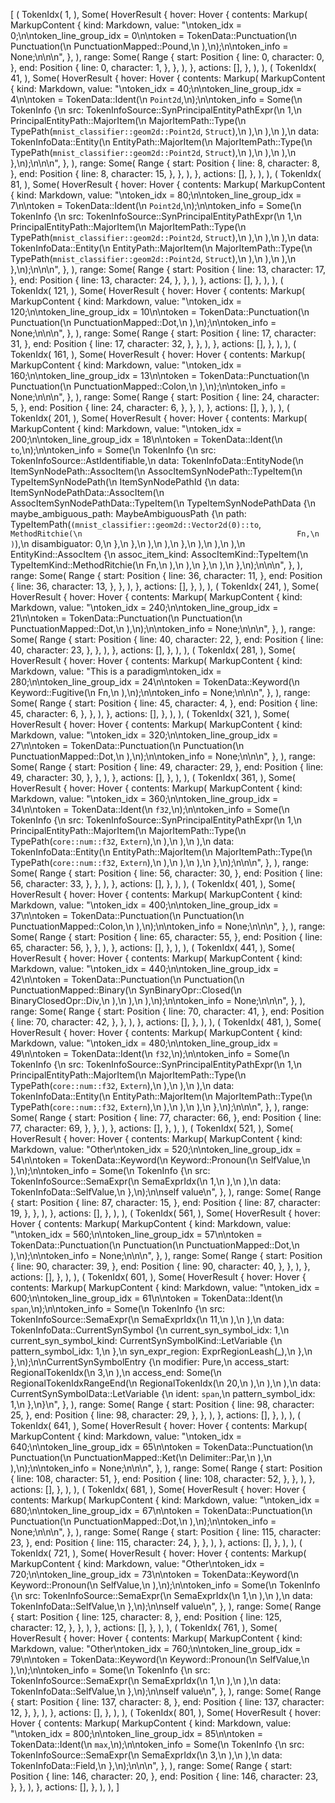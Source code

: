 [
    (
        TokenIdx(
            1,
        ),
        Some(
            HoverResult {
                hover: Hover {
                    contents: Markup(
                        MarkupContent {
                            kind: Markdown,
                            value: "\ntoken_idx = 0;\n\ntoken_line_group_idx = 0\n\ntoken = TokenData::Punctuation(\n    Punctuation(\n        PunctuationMapped::Pound,\n    ),\n);\n\ntoken_info = None;\n\n\n",
                        },
                    ),
                    range: Some(
                        Range {
                            start: Position {
                                line: 0,
                                character: 0,
                            },
                            end: Position {
                                line: 0,
                                character: 1,
                            },
                        },
                    ),
                },
                actions: [],
            },
        ),
    ),
    (
        TokenIdx(
            41,
        ),
        Some(
            HoverResult {
                hover: Hover {
                    contents: Markup(
                        MarkupContent {
                            kind: Markdown,
                            value: "\ntoken_idx = 40;\n\ntoken_line_group_idx = 4\n\ntoken = TokenData::Ident(\n    `Point2d`,\n);\n\ntoken_info = Some(\n    TokenInfo {\n        src: TokenInfoSource::SynPrincipalEntityPathExpr(\n            1,\n            PrincipalEntityPath::MajorItem(\n                MajorItemPath::Type(\n                    TypePath(`mnist_classifier::geom2d::Point2d`, `Struct`),\n                ),\n            ),\n        ),\n        data: TokenInfoData::Entity(\n            EntityPath::MajorItem(\n                MajorItemPath::Type(\n                    TypePath(`mnist_classifier::geom2d::Point2d`, `Struct`),\n                ),\n            ),\n        ),\n    },\n);\n\n\n",
                        },
                    ),
                    range: Some(
                        Range {
                            start: Position {
                                line: 8,
                                character: 8,
                            },
                            end: Position {
                                line: 8,
                                character: 15,
                            },
                        },
                    ),
                },
                actions: [],
            },
        ),
    ),
    (
        TokenIdx(
            81,
        ),
        Some(
            HoverResult {
                hover: Hover {
                    contents: Markup(
                        MarkupContent {
                            kind: Markdown,
                            value: "\ntoken_idx = 80;\n\ntoken_line_group_idx = 7\n\ntoken = TokenData::Ident(\n    `Point2d`,\n);\n\ntoken_info = Some(\n    TokenInfo {\n        src: TokenInfoSource::SynPrincipalEntityPathExpr(\n            1,\n            PrincipalEntityPath::MajorItem(\n                MajorItemPath::Type(\n                    TypePath(`mnist_classifier::geom2d::Point2d`, `Struct`),\n                ),\n            ),\n        ),\n        data: TokenInfoData::Entity(\n            EntityPath::MajorItem(\n                MajorItemPath::Type(\n                    TypePath(`mnist_classifier::geom2d::Point2d`, `Struct`),\n                ),\n            ),\n        ),\n    },\n);\n\n\n",
                        },
                    ),
                    range: Some(
                        Range {
                            start: Position {
                                line: 13,
                                character: 17,
                            },
                            end: Position {
                                line: 13,
                                character: 24,
                            },
                        },
                    ),
                },
                actions: [],
            },
        ),
    ),
    (
        TokenIdx(
            121,
        ),
        Some(
            HoverResult {
                hover: Hover {
                    contents: Markup(
                        MarkupContent {
                            kind: Markdown,
                            value: "\ntoken_idx = 120;\n\ntoken_line_group_idx = 10\n\ntoken = TokenData::Punctuation(\n    Punctuation(\n        PunctuationMapped::Dot,\n    ),\n);\n\ntoken_info = None;\n\n\n",
                        },
                    ),
                    range: Some(
                        Range {
                            start: Position {
                                line: 17,
                                character: 31,
                            },
                            end: Position {
                                line: 17,
                                character: 32,
                            },
                        },
                    ),
                },
                actions: [],
            },
        ),
    ),
    (
        TokenIdx(
            161,
        ),
        Some(
            HoverResult {
                hover: Hover {
                    contents: Markup(
                        MarkupContent {
                            kind: Markdown,
                            value: "\ntoken_idx = 160;\n\ntoken_line_group_idx = 13\n\ntoken = TokenData::Punctuation(\n    Punctuation(\n        PunctuationMapped::Colon,\n    ),\n);\n\ntoken_info = None;\n\n\n",
                        },
                    ),
                    range: Some(
                        Range {
                            start: Position {
                                line: 24,
                                character: 5,
                            },
                            end: Position {
                                line: 24,
                                character: 6,
                            },
                        },
                    ),
                },
                actions: [],
            },
        ),
    ),
    (
        TokenIdx(
            201,
        ),
        Some(
            HoverResult {
                hover: Hover {
                    contents: Markup(
                        MarkupContent {
                            kind: Markdown,
                            value: "\ntoken_idx = 200;\n\ntoken_line_group_idx = 18\n\ntoken = TokenData::Ident(\n    `to`,\n);\n\ntoken_info = Some(\n    TokenInfo {\n        src: TokenInfoSource::AstIdentifiable,\n        data: TokenInfoData::EntityNode(\n            ItemSynNodePath::AssocItem(\n                AssocItemSynNodePath::TypeItem(\n                    TypeItemSynNodePath(\n                        ItemSynNodePathId {\n                            data: ItemSynNodePathData::AssocItem(\n                                AssocItemSynNodePathData::TypeItem(\n                                    TypeItemSynNodePathData {\n                                        maybe_ambiguous_path: MaybeAmbiguousPath {\n                                            path: TypeItemPath(`(mnist_classifier::geom2d::Vector2d(0)::to`, `MethodRitchie(\n                                                Fn,\n                                            )`),\n                                            disambiguator: 0,\n                                        },\n                                    },\n                                ),\n                            ),\n                        },\n                    ),\n                ),\n            ),\n            EntityKind::AssocItem {\n                assoc_item_kind: AssocItemKind::TypeItem(\n                    TypeItemKind::MethodRitchie(\n                        Fn,\n                    ),\n                ),\n            },\n        ),\n    },\n);\n\n\n",
                        },
                    ),
                    range: Some(
                        Range {
                            start: Position {
                                line: 36,
                                character: 11,
                            },
                            end: Position {
                                line: 36,
                                character: 13,
                            },
                        },
                    ),
                },
                actions: [],
            },
        ),
    ),
    (
        TokenIdx(
            241,
        ),
        Some(
            HoverResult {
                hover: Hover {
                    contents: Markup(
                        MarkupContent {
                            kind: Markdown,
                            value: "\ntoken_idx = 240;\n\ntoken_line_group_idx = 21\n\ntoken = TokenData::Punctuation(\n    Punctuation(\n        PunctuationMapped::Dot,\n    ),\n);\n\ntoken_info = None;\n\n\n",
                        },
                    ),
                    range: Some(
                        Range {
                            start: Position {
                                line: 40,
                                character: 22,
                            },
                            end: Position {
                                line: 40,
                                character: 23,
                            },
                        },
                    ),
                },
                actions: [],
            },
        ),
    ),
    (
        TokenIdx(
            281,
        ),
        Some(
            HoverResult {
                hover: Hover {
                    contents: Markup(
                        MarkupContent {
                            kind: Markdown,
                            value: "This is a paradigm\ntoken_idx = 280;\n\ntoken_line_group_idx = 24\n\ntoken = TokenData::Keyword(\n    Keyword::Fugitive(\n        Fn,\n    ),\n);\n\ntoken_info = None;\n\n\n",
                        },
                    ),
                    range: Some(
                        Range {
                            start: Position {
                                line: 45,
                                character: 4,
                            },
                            end: Position {
                                line: 45,
                                character: 6,
                            },
                        },
                    ),
                },
                actions: [],
            },
        ),
    ),
    (
        TokenIdx(
            321,
        ),
        Some(
            HoverResult {
                hover: Hover {
                    contents: Markup(
                        MarkupContent {
                            kind: Markdown,
                            value: "\ntoken_idx = 320;\n\ntoken_line_group_idx = 27\n\ntoken = TokenData::Punctuation(\n    Punctuation(\n        PunctuationMapped::Dot,\n    ),\n);\n\ntoken_info = None;\n\n\n",
                        },
                    ),
                    range: Some(
                        Range {
                            start: Position {
                                line: 49,
                                character: 29,
                            },
                            end: Position {
                                line: 49,
                                character: 30,
                            },
                        },
                    ),
                },
                actions: [],
            },
        ),
    ),
    (
        TokenIdx(
            361,
        ),
        Some(
            HoverResult {
                hover: Hover {
                    contents: Markup(
                        MarkupContent {
                            kind: Markdown,
                            value: "\ntoken_idx = 360;\n\ntoken_line_group_idx = 34\n\ntoken = TokenData::Ident(\n    `f32`,\n);\n\ntoken_info = Some(\n    TokenInfo {\n        src: TokenInfoSource::SynPrincipalEntityPathExpr(\n            1,\n            PrincipalEntityPath::MajorItem(\n                MajorItemPath::Type(\n                    TypePath(`core::num::f32`, `Extern`),\n                ),\n            ),\n        ),\n        data: TokenInfoData::Entity(\n            EntityPath::MajorItem(\n                MajorItemPath::Type(\n                    TypePath(`core::num::f32`, `Extern`),\n                ),\n            ),\n        ),\n    },\n);\n\n\n",
                        },
                    ),
                    range: Some(
                        Range {
                            start: Position {
                                line: 56,
                                character: 30,
                            },
                            end: Position {
                                line: 56,
                                character: 33,
                            },
                        },
                    ),
                },
                actions: [],
            },
        ),
    ),
    (
        TokenIdx(
            401,
        ),
        Some(
            HoverResult {
                hover: Hover {
                    contents: Markup(
                        MarkupContent {
                            kind: Markdown,
                            value: "\ntoken_idx = 400;\n\ntoken_line_group_idx = 37\n\ntoken = TokenData::Punctuation(\n    Punctuation(\n        PunctuationMapped::Colon,\n    ),\n);\n\ntoken_info = None;\n\n\n",
                        },
                    ),
                    range: Some(
                        Range {
                            start: Position {
                                line: 65,
                                character: 55,
                            },
                            end: Position {
                                line: 65,
                                character: 56,
                            },
                        },
                    ),
                },
                actions: [],
            },
        ),
    ),
    (
        TokenIdx(
            441,
        ),
        Some(
            HoverResult {
                hover: Hover {
                    contents: Markup(
                        MarkupContent {
                            kind: Markdown,
                            value: "\ntoken_idx = 440;\n\ntoken_line_group_idx = 42\n\ntoken = TokenData::Punctuation(\n    Punctuation(\n        PunctuationMapped::Binary(\n            SynBinaryOpr::Closed(\n                BinaryClosedOpr::Div,\n            ),\n        ),\n    ),\n);\n\ntoken_info = None;\n\n\n",
                        },
                    ),
                    range: Some(
                        Range {
                            start: Position {
                                line: 70,
                                character: 41,
                            },
                            end: Position {
                                line: 70,
                                character: 42,
                            },
                        },
                    ),
                },
                actions: [],
            },
        ),
    ),
    (
        TokenIdx(
            481,
        ),
        Some(
            HoverResult {
                hover: Hover {
                    contents: Markup(
                        MarkupContent {
                            kind: Markdown,
                            value: "\ntoken_idx = 480;\n\ntoken_line_group_idx = 49\n\ntoken = TokenData::Ident(\n    `f32`,\n);\n\ntoken_info = Some(\n    TokenInfo {\n        src: TokenInfoSource::SynPrincipalEntityPathExpr(\n            1,\n            PrincipalEntityPath::MajorItem(\n                MajorItemPath::Type(\n                    TypePath(`core::num::f32`, `Extern`),\n                ),\n            ),\n        ),\n        data: TokenInfoData::Entity(\n            EntityPath::MajorItem(\n                MajorItemPath::Type(\n                    TypePath(`core::num::f32`, `Extern`),\n                ),\n            ),\n        ),\n    },\n);\n\n\n",
                        },
                    ),
                    range: Some(
                        Range {
                            start: Position {
                                line: 77,
                                character: 66,
                            },
                            end: Position {
                                line: 77,
                                character: 69,
                            },
                        },
                    ),
                },
                actions: [],
            },
        ),
    ),
    (
        TokenIdx(
            521,
        ),
        Some(
            HoverResult {
                hover: Hover {
                    contents: Markup(
                        MarkupContent {
                            kind: Markdown,
                            value: "Other\ntoken_idx = 520;\n\ntoken_line_group_idx = 54\n\ntoken = TokenData::Keyword(\n    Keyword::Pronoun(\n        SelfValue,\n    ),\n);\n\ntoken_info = Some(\n    TokenInfo {\n        src: TokenInfoSource::SemaExpr(\n            SemaExprIdx(\n                1,\n            ),\n        ),\n        data: TokenInfoData::SelfValue,\n    },\n);\n\nself value\n",
                        },
                    ),
                    range: Some(
                        Range {
                            start: Position {
                                line: 87,
                                character: 15,
                            },
                            end: Position {
                                line: 87,
                                character: 19,
                            },
                        },
                    ),
                },
                actions: [],
            },
        ),
    ),
    (
        TokenIdx(
            561,
        ),
        Some(
            HoverResult {
                hover: Hover {
                    contents: Markup(
                        MarkupContent {
                            kind: Markdown,
                            value: "\ntoken_idx = 560;\n\ntoken_line_group_idx = 57\n\ntoken = TokenData::Punctuation(\n    Punctuation(\n        PunctuationMapped::Dot,\n    ),\n);\n\ntoken_info = None;\n\n\n",
                        },
                    ),
                    range: Some(
                        Range {
                            start: Position {
                                line: 90,
                                character: 39,
                            },
                            end: Position {
                                line: 90,
                                character: 40,
                            },
                        },
                    ),
                },
                actions: [],
            },
        ),
    ),
    (
        TokenIdx(
            601,
        ),
        Some(
            HoverResult {
                hover: Hover {
                    contents: Markup(
                        MarkupContent {
                            kind: Markdown,
                            value: "\ntoken_idx = 600;\n\ntoken_line_group_idx = 61\n\ntoken = TokenData::Ident(\n    `span`,\n);\n\ntoken_info = Some(\n    TokenInfo {\n        src: TokenInfoSource::SemaExpr(\n            SemaExprIdx(\n                11,\n            ),\n        ),\n        data: TokenInfoData::CurrentSynSymbol {\n            current_syn_symbol_idx: 1,\n            current_syn_symbol_kind: CurrentSynSymbolKind::LetVariable {\n                pattern_symbol_idx: 1,\n            },\n            syn_expr_region: ExprRegionLeash(_),\n        },\n    },\n);\n\nCurrentSynSymbolEntry {\n    modifier: Pure,\n    access_start: RegionalTokenIdx(\n        3,\n    ),\n    access_end: Some(\n        RegionalTokenIdxRangeEnd(\n            RegionalTokenIdx(\n                20,\n            ),\n        ),\n    ),\n    data: CurrentSynSymbolData::LetVariable {\n        ident: `span`,\n        pattern_symbol_idx: 1,\n    },\n}\n",
                        },
                    ),
                    range: Some(
                        Range {
                            start: Position {
                                line: 98,
                                character: 25,
                            },
                            end: Position {
                                line: 98,
                                character: 29,
                            },
                        },
                    ),
                },
                actions: [],
            },
        ),
    ),
    (
        TokenIdx(
            641,
        ),
        Some(
            HoverResult {
                hover: Hover {
                    contents: Markup(
                        MarkupContent {
                            kind: Markdown,
                            value: "\ntoken_idx = 640;\n\ntoken_line_group_idx = 65\n\ntoken = TokenData::Punctuation(\n    Punctuation(\n        PunctuationMapped::Ket(\n            Delimiter::Par,\n        ),\n    ),\n);\n\ntoken_info = None;\n\n\n",
                        },
                    ),
                    range: Some(
                        Range {
                            start: Position {
                                line: 108,
                                character: 51,
                            },
                            end: Position {
                                line: 108,
                                character: 52,
                            },
                        },
                    ),
                },
                actions: [],
            },
        ),
    ),
    (
        TokenIdx(
            681,
        ),
        Some(
            HoverResult {
                hover: Hover {
                    contents: Markup(
                        MarkupContent {
                            kind: Markdown,
                            value: "\ntoken_idx = 680;\n\ntoken_line_group_idx = 67\n\ntoken = TokenData::Punctuation(\n    Punctuation(\n        PunctuationMapped::Dot,\n    ),\n);\n\ntoken_info = None;\n\n\n",
                        },
                    ),
                    range: Some(
                        Range {
                            start: Position {
                                line: 115,
                                character: 23,
                            },
                            end: Position {
                                line: 115,
                                character: 24,
                            },
                        },
                    ),
                },
                actions: [],
            },
        ),
    ),
    (
        TokenIdx(
            721,
        ),
        Some(
            HoverResult {
                hover: Hover {
                    contents: Markup(
                        MarkupContent {
                            kind: Markdown,
                            value: "Other\ntoken_idx = 720;\n\ntoken_line_group_idx = 73\n\ntoken = TokenData::Keyword(\n    Keyword::Pronoun(\n        SelfValue,\n    ),\n);\n\ntoken_info = Some(\n    TokenInfo {\n        src: TokenInfoSource::SemaExpr(\n            SemaExprIdx(\n                1,\n            ),\n        ),\n        data: TokenInfoData::SelfValue,\n    },\n);\n\nself value\n",
                        },
                    ),
                    range: Some(
                        Range {
                            start: Position {
                                line: 125,
                                character: 8,
                            },
                            end: Position {
                                line: 125,
                                character: 12,
                            },
                        },
                    ),
                },
                actions: [],
            },
        ),
    ),
    (
        TokenIdx(
            761,
        ),
        Some(
            HoverResult {
                hover: Hover {
                    contents: Markup(
                        MarkupContent {
                            kind: Markdown,
                            value: "Other\ntoken_idx = 760;\n\ntoken_line_group_idx = 79\n\ntoken = TokenData::Keyword(\n    Keyword::Pronoun(\n        SelfValue,\n    ),\n);\n\ntoken_info = Some(\n    TokenInfo {\n        src: TokenInfoSource::SemaExpr(\n            SemaExprIdx(\n                1,\n            ),\n        ),\n        data: TokenInfoData::SelfValue,\n    },\n);\n\nself value\n",
                        },
                    ),
                    range: Some(
                        Range {
                            start: Position {
                                line: 137,
                                character: 8,
                            },
                            end: Position {
                                line: 137,
                                character: 12,
                            },
                        },
                    ),
                },
                actions: [],
            },
        ),
    ),
    (
        TokenIdx(
            801,
        ),
        Some(
            HoverResult {
                hover: Hover {
                    contents: Markup(
                        MarkupContent {
                            kind: Markdown,
                            value: "\ntoken_idx = 800;\n\ntoken_line_group_idx = 85\n\ntoken = TokenData::Ident(\n    `max`,\n);\n\ntoken_info = Some(\n    TokenInfo {\n        src: TokenInfoSource::SemaExpr(\n            SemaExprIdx(\n                3,\n            ),\n        ),\n        data: TokenInfoData::Field,\n    },\n);\n\n\n",
                        },
                    ),
                    range: Some(
                        Range {
                            start: Position {
                                line: 146,
                                character: 20,
                            },
                            end: Position {
                                line: 146,
                                character: 23,
                            },
                        },
                    ),
                },
                actions: [],
            },
        ),
    ),
]